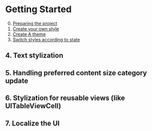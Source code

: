 # Getting Started

0. [Preparing the project](Part0_preparingTheProject.md)
1. [Create your own style](Part1_createYourOwnStyle.md)
2. [Create A theme](Part2_createATheme.md)
3. [Switch styles according to state](Part3_switchStyles.md)

## 4. Text stylization

## 5. Handling preferred content size category update

## 6. Stylization for reusable views (like UITableViewCell)

## 7. Localize the UI
